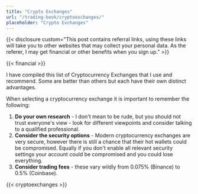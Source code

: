 ```yaml
---
title: "Crypto Exchanges"
url: "/trading-book/cryptoexchanges/"
placeholder: "Crypto Exchanges"
---
```


{{< disclosure custom="This post contains referral links, using these links will take you to other websites that may collect your personal data. As the referer, I may get financial or other benefits when you sign up." >}}

{{< financial >}}

I have compiled this list of Cryptocurrency Exchanges that I use and recommend. Some are better than others but each have their own distinct advantages.

When selecting a cryptocurrency exchange it is important to remember the following:

1. **Do your own research** - I don't mean to be rude, but you should not trust everyone's view - look for different viewpoints and consider talking to a qualified professional.
2. **Consider the security options** - Modern cryptocurrency exchanges are very secure, however there is still a chance that their hot wallets could be compromised. Equally if you don't enable all relevant security settings your account could be compromised and you could lose everything.
3. **Consider trading fees** - these vary wildly from 0.075% (Binance) to 0.5% (Coinbase).

{{< cryptoexchanges >}}
